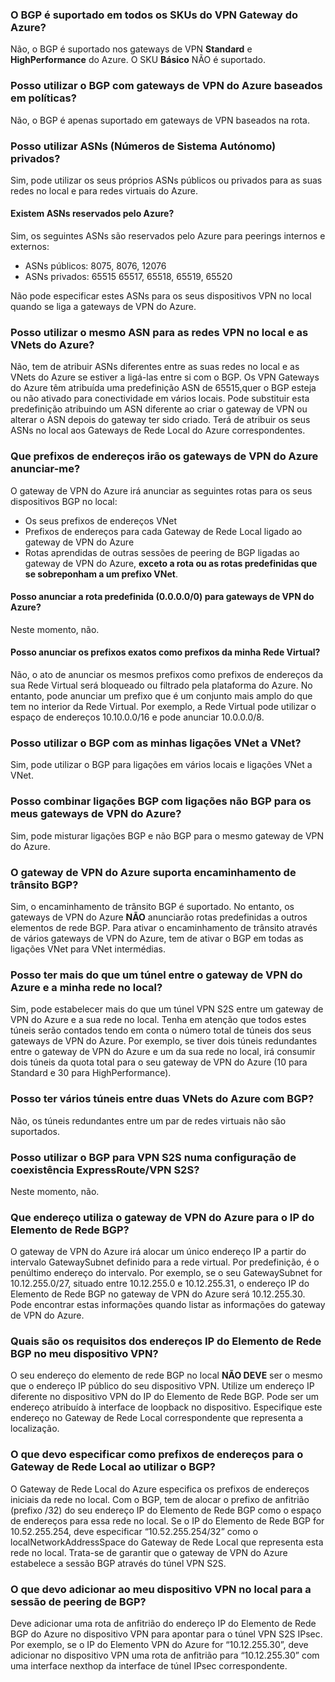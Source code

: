 ### O BGP é suportado em todos os SKUs do VPN Gateway do Azure?

Não, o BGP é suportado nos gateways de VPN **Standard** e **HighPerformance** do Azure. O SKU **Básico** NÃO é suportado.

### Posso utilizar o BGP com gateways de VPN do Azure baseados em políticas?

Não, o BGP é apenas suportado em gateways de VPN baseados na rota.

### Posso utilizar ASNs (Números de Sistema Autónomo) privados?

Sim, pode utilizar os seus próprios ASNs públicos ou privados para as suas redes no local e para redes virtuais do Azure.

#### Existem ASNs reservados pelo Azure?

Sim, os seguintes ASNs são reservados pelo Azure para peerings internos e externos:

- ASNs públicos: 8075, 8076, 12076
- ASNs privados: 65515 65517, 65518, 65519, 65520

Não pode especificar estes ASNs para os seus dispositivos VPN no local quando se liga a gateways de VPN do Azure.

### Posso utilizar o mesmo ASN para as redes VPN no local e as VNets do Azure?

Não, tem de atribuir ASNs diferentes entre as suas redes no local e as VNets do Azure se estiver a ligá-las entre si com o BGP. Os VPN Gateways do Azure têm atribuída uma predefinição ASN de 65515,quer o BGP esteja ou não ativado para conectividade em vários locais. Pode substituir esta predefinição atribuindo um ASN diferente ao criar o gateway de VPN ou alterar o ASN depois do gateway ter sido criado. Terá de atribuir os seus ASNs no local aos Gateways de Rede Local do Azure correspondentes.

### Que prefixos de endereços irão os gateways de VPN do Azure anunciar-me?

O gateway de VPN do Azure irá anunciar as seguintes rotas para os seus dispositivos BGP no local:

- Os seus prefixos de endereços VNet
- Prefixos de endereços para cada Gateway de Rede Local ligado ao gateway de VPN do Azure
- Rotas aprendidas de outras sessões de peering de BGP ligadas ao gateway de VPN do Azure, **exceto a rota ou as rotas predefinidas que se sobreponham a um prefixo VNet**.

#### Posso anunciar a rota predefinida (0.0.0.0/0) para gateways de VPN do Azure?

Neste momento, não.

#### Posso anunciar os prefixos exatos como prefixos da minha Rede Virtual?

Não, o ato de anunciar os mesmos prefixos como prefixos de endereços da sua Rede Virtual será bloqueado ou filtrado pela plataforma do Azure. No entanto, pode anunciar um prefixo que é um conjunto mais amplo do que tem no interior da Rede Virtual. Por exemplo, a Rede Virtual pode utilizar o espaço de endereços 10.10.0.0/16 e pode anunciar 10.0.0.0/8.

### Posso utilizar o BGP com as minhas ligações VNet a VNet?

Sim, pode utilizar o BGP para ligações em vários locais e ligações VNet a VNet.

### Posso combinar ligações BGP com ligações não BGP para os meus gateways de VPN do Azure?

Sim, pode misturar ligações BGP e não BGP para o mesmo gateway de VPN do Azure.

### O gateway de VPN do Azure suporta encaminhamento de trânsito BGP?

Sim, o encaminhamento de trânsito BGP é suportado. No entanto, os gateways de VPN do Azure **NÃO** anunciarão rotas predefinidas a outros elementos de rede BGP. Para ativar o encaminhamento de trânsito através de vários gateways de VPN do Azure, tem de ativar o BGP em todas as ligações VNet para VNet intermédias.

### Posso ter mais do que um túnel entre o gateway de VPN do Azure e a minha rede no local?

Sim, pode estabelecer mais do que um túnel VPN S2S entre um gateway de VPN do Azure e a sua rede no local. Tenha em atenção que todos estes túneis serão contados tendo em conta o número total de túneis dos seus gateways de VPN do Azure. Por exemplo, se tiver dois túneis redundantes entre o gateway de VPN do Azure e um da sua rede no local, irá consumir dois túneis da quota total para o seu gateway de VPN do Azure (10 para Standard e 30 para HighPerformance).

### Posso ter vários túneis entre duas VNets do Azure com BGP?

Não, os túneis redundantes entre um par de redes virtuais não são suportados.

### Posso utilizar o BGP para VPN S2S numa configuração de coexistência ExpressRoute/VPN S2S?

Neste momento, não.

### Que endereço utiliza o gateway de VPN do Azure para o IP do Elemento de Rede BGP?

O gateway de VPN do Azure irá alocar um único endereço IP a partir do intervalo GatewaySubnet definido para a rede virtual. Por predefinição, é o penúltimo endereço do intervalo. Por exemplo, se o seu GatewaySubnet for 10.12.255.0/27, situado entre 10.12.255.0 e 10.12.255.31, o endereço IP do Elemento de Rede BGP no gateway de VPN do Azure será 10.12.255.30. Pode encontrar estas informações quando listar as informações do gateway de VPN do Azure.

### Quais são os requisitos dos endereços IP do Elemento de Rede BGP no meu dispositivo VPN?

O seu endereço do elemento de rede BGP no local **NÃO DEVE** ser o mesmo que o endereço IP público do seu dispositivo VPN. Utilize um endereço IP diferente no dispositivo VPN do IP do Elemento de Rede BGP. Pode ser um endereço atribuído à interface de loopback no dispositivo. Especifique este endereço no Gateway de Rede Local correspondente que representa a localização.

### O que devo especificar como prefixos de endereços para o Gateway de Rede Local ao utilizar o BGP?

O Gateway de Rede Local do Azure especifica os prefixos de endereços iniciais da rede no local. Com o BGP, tem de alocar o prefixo de anfitrião (prefixo /32) do seu endereço IP do Elemento de Rede BGP como o espaço de endereços para essa rede no local. Se o IP do Elemento de Rede BGP for 10.52.255.254, deve especificar “10.52.255.254/32” como o localNetworkAddressSpace do Gateway de Rede Local que representa esta rede no local. Trata-se de garantir que o gateway de VPN do Azure estabelece a sessão BGP através do túnel VPN S2S.

### O que devo adicionar ao meu dispositivo VPN no local para a sessão de peering de BGP?

Deve adicionar uma rota de anfitrião do endereço IP do Elemento de Rede BGP do Azure no dispositivo VPN para apontar para o túnel VPN S2S IPsec. Por exemplo, se o IP do Elemento VPN do Azure for “10.12.255.30”, deve adicionar no dispositivo VPN uma rota de anfitrião para “10.12.255.30” com uma interface nexthop da interface de túnel IPsec correspondente.


<!--HONumber=Sep16_HO3-->


